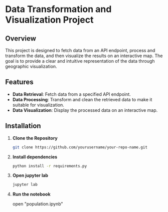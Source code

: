 # Data Transformation and Visualization Project

## Overview

This project is designed to fetch data from an API endpoint, process and transform the data, and then visualize the results on an interactive map. The goal is to provide a clear and intuitive representation of the data through geographic visualization.

## Features

- **Data Retrieval**: Fetch data from a specified API endpoint.
- **Data Processing**: Transform and clean the retrieved data to make it suitable for visualization.
- **Data Visualization**: Display the processed data on an interactive map.

## Installation

1. **Clone the Repository**

   ```bash
   git clone https://github.com/yourusername/your-repo-name.git
   ```

2. **Install dependencies**

   ```bash
   python install -r requirements.py
   ```

3. **Open jupyter lab**

   ```bash
   jupyter lab
   ```

4. **Run the notebook**

   open "population.ipynb"